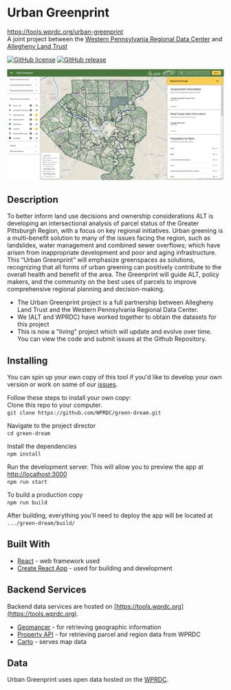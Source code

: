 # Urban Greenprint
https://tools.wprdc.org/urban-greenprint  
A joint project between the [Western Pennsylvania Regional Data Center](https://www.wprdc.org) and [Allegheny Land Trust](https://www.alleghenylandtrust.org)

[![GitHub license](https://img.shields.io/github/license/WPRDC/green-dream.svg)](https://github.com/Naereen/StrapDown.js/blob/master/LICENSE)
[![GitHub release](https://img.shields.io/github/release/WPRDC/green-dream.svg)](https://GitHub.com/Naereen/StrapDown.js/releases/)

![Urban Greenprint](example.png)

## Description
To better inform land use decisions and ownership considerations ALT is developing an intersectional analysis of parcel status of the Greater Pittsburgh Region, with a focus on key regional initiatives. Urban greening is a multi-benefit solution to many of the issues facing the region, such as landslides, water management and combined sewer overflows; which have arisen from inappropriate development and poor and aging infrastructure. This “Urban Greenprint” will emphasize greenspaces as solutions, recognizing that all forms of urban greening can positively contribute to the overall health and benefit of the area. The Greenprint will guide ALT, policy makers, and the community on the best uses of parcels to improve comprehensive regional planning and decision-making.

* The Urban Greenprint project is a full partnership between Allegheny Land Trust and the Western Pennsylvania Regional Data Center.
* We (ALT and WPRDC) have worked together to obtain the datasets for this project
* This is now a "living" project which will update and evolve over time. You can view the code and submit issues at the Github Repository.


## Installing
You can spin up your own copy of this tool if you'd like to develop your own version or work on some of our [issues](https://github.com/WPRDC/green-dream/issues/).

Follow these steps to install your own copy:  
Clone this repo to your computer.  
`git clone https://github.com/WPRDC/green-dream.git`  

Navigate to the project director  
`cd green-dream`  

Install the dependencies  
`npm install`

Run the development server.  This will allow you to preview the app at [http://localhost:3000](http://localhost:3000)   
`npm run start`  

To build a production copy  
`npm run build`  

After building, everything you'll need to deploy the app will be located at `.../green-dream/build/`


## Built With
* [React](https://github.com/facebook/react) - web framework used
* [Create React App](https://github.com/facebook/create-react-app) - used for building and development


## Backend Services
Backend data services are hosted on [https://tools.wprdc.org](https://tools.wprdc.org).
* [Geomancer](https://tools.wprdc.org/geo/) - for retrieving geographic information
* [Property API](https://tools.wprdc.org/property-api/) - for retrieving parcel and region data from WPRDC
* [Carto](https://carto.com) - serves map data


## Data
Urban Greenprint uses open data hosted on the [WPRDC](https://data.wprdc.org).
